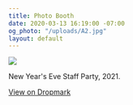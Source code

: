 ```yaml
---
title: Photo Booth
date: 2020-03-13 16:19:00 -07:00
og_photo: "/uploads/A2.jpg"
layout: default
---
```


<p class="mb2 pb0"><img src="/uploads/A2.jpg"/></p>

<p class="mb0 pb0">New Year's Eve Staff Party, 2021. </p>

<p class="mt3 mb2 pb0"><a class="Button NoLine Caption" href="https://bsley.dropmark.com/1127372" target="_blank">View on Dropmark</a></p>
